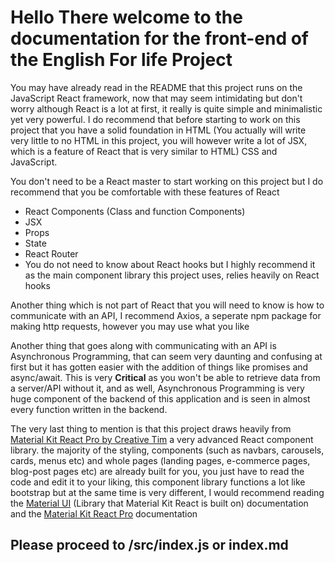 # Hello There welcome to the documentation for the front-end of the English For life Project

You may have already read in the README that this project runs on the JavaScript React framework, now that may seem intimidating but don't worry although React is a lot at first, it really is quite simple and minimalistic yet very powerful. I do recommend that before starting to work on this project that you have a solid foundation in HTML (You actually will write very little to no HTML in this project, you will however write a lot of JSX, which is a feature of React that is very similar to HTML) CSS and JavaScript.

You don't need to be a React master to start working on this project but I do recommend that you be comfortable with these features of React

- React Components (Class and function Components)
- JSX
- Props
- State
- React Router
- You do not need to know about React hooks but I highly recommend it as the main component library this project uses, relies heavily on React hooks

Another thing which is not part of React that you will need to know is how to communicate with an API, I recommend Axios, a seperate npm package for making http requests, however you may use what you like

Another thing that goes along with communicating with an API is Asynchronous Programming, that can seem very daunting and confusing at first but it has gotten easier with the addition of things like promises and async/await. This is very **Critical** as you won't be able to retrieve data from a server/API without it, and as well, Asynchronous Programming is very huge component of the backend of this application and is seen in almost every function written in the backend.

The very last thing to mention is that this project draws heavily from [Material Kit React Pro by Creative Tim](https://www.creative-tim.com/product/material-kit-pro-react) a very advanced React component library. the majority of the styling, components (such as navbars, carousels, cards, menus etc) and whole pages (landing pages, e-commerce pages, blog-post pages etc) are already built for you, you just have to read the code and edit it to your liking, this component library functions a lot like bootstrap but at the same time is very different, I would recommend reading the [Material UI](https://material-ui.com/) (Library that Material Kit React is built on) documentation and the [Material Kit React Pro](https://www.creative-tim.com/product/material-kit-pro-react) documentation


## Please proceed to /src/index.js or index.md